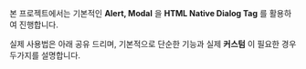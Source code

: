 본 프로젝트에서는 기본적인 **Alert, Modal** 을 **HTML Native Dialog Tag** 를 활용하여 진행합니다.

실제 사용법은 아래 공유 드리며, 기본적으로 단순한 기능과 실제 **커스텀** 이 필요한 경우 두가지를 설명합니다.

